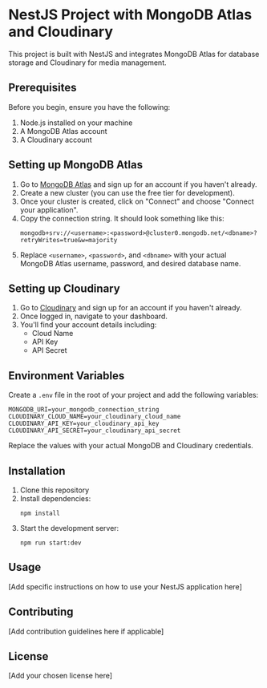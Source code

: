 # NestJS Project with MongoDB Atlas and Cloudinary

This project is built with NestJS and integrates MongoDB Atlas for database storage and Cloudinary for media management.

## Prerequisites

Before you begin, ensure you have the following:

1. Node.js installed on your machine
2. A MongoDB Atlas account
3. A Cloudinary account

## Setting up MongoDB Atlas

1. Go to [MongoDB Atlas](https://www.mongodb.com/cloud/atlas) and sign up for an account if you haven't already.
2. Create a new cluster (you can use the free tier for development).
3. Once your cluster is created, click on "Connect" and choose "Connect your application".
4. Copy the connection string. It should look something like this:
   ```
   mongodb+srv://<username>:<password>@cluster0.mongodb.net/<dbname>?retryWrites=true&w=majority
   ```
5. Replace `<username>`, `<password>`, and `<dbname>` with your actual MongoDB Atlas username, password, and desired database name.

## Setting up Cloudinary

1. Go to [Cloudinary](https://cloudinary.com/) and sign up for an account if you haven't already.
2. Once logged in, navigate to your dashboard.
3. You'll find your account details including:
   - Cloud Name
   - API Key
   - API Secret

## Environment Variables

Create a `.env` file in the root of your project and add the following variables:

```
MONGODB_URI=your_mongodb_connection_string
CLOUDINARY_CLOUD_NAME=your_cloudinary_cloud_name
CLOUDINARY_API_KEY=your_cloudinary_api_key
CLOUDINARY_API_SECRET=your_cloudinary_api_secret
```

Replace the values with your actual MongoDB and Cloudinary credentials.

## Installation

1. Clone this repository
2. Install dependencies:
   ```
   npm install
   ```
3. Start the development server:
   ```
   npm run start:dev
   ```

## Usage

[Add specific instructions on how to use your NestJS application here]

## Contributing

[Add contribution guidelines here if applicable]

## License

[Add your chosen license here]
